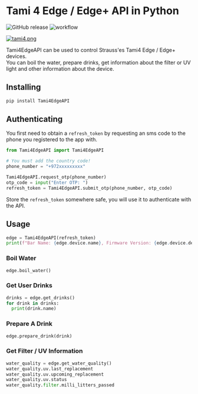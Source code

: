 # Tami 4 Edge / Edge+ API in Python
![GitHub release](https://img.shields.io/github/v/release/Guy293/Tami4EdgeAPI)
![workflow](https://github.com/Guy293/Tami4EdgeAPI/actions/workflows/python-publish.yml/badge.svg)

[![tami4.png](https://i.postimg.cc/GhywJQDz/tami4.png)](https://postimg.cc/Tpf4TnCW)

Tami4EdgeAPI can be used to control Strauss'es Tami4 Edge / Edge+ devices.  
You can boil the water, prepare drinks, get information about the filter or UV light  and other information about the device.

## Installing

```sh
pip install Tami4EdgeAPI
```

## Authenticating

You first need to obtain a ``refresh_token`` by requesting an sms code to the phone you registered to the app with.
```py
from Tami4EdgeAPI import Tami4EdgeAPI

# You must add the country code!
phone_number = "+972xxxxxxxxx"

Tami4EdgeAPI.request_otp(phone_number)
otp_code = input("Enter OTP: ")
refresh_token = Tami4EdgeAPI.submit_otp(phone_number, otp_code)
```
Store the ``refresh_token`` somewhere safe, you will use it to authenticate with the API.

## Usage

```py
edge = Tami4EdgeAPI(refresh_token)
print(f"Bar Name: {edge.device.name}, Firmware Version: {edge.device.device_firmware}")
```

### Boil Water
```py
edge.boil_water()
```

### Get User Drinks
```py
drinks = edge.get_drinks()
for drink in drinks:
  print(drink.name)
```

### Prepare A Drink
```py
edge.prepare_drink(drink)
```

### Get Filter / UV Information
```py
water_quality = edge.get_water_quality()
water_quality.uv.last_replacement
water_quality.uv.upcoming_replacement
water_quality.uv.status
water_quality.filter.milli_litters_passed
```
